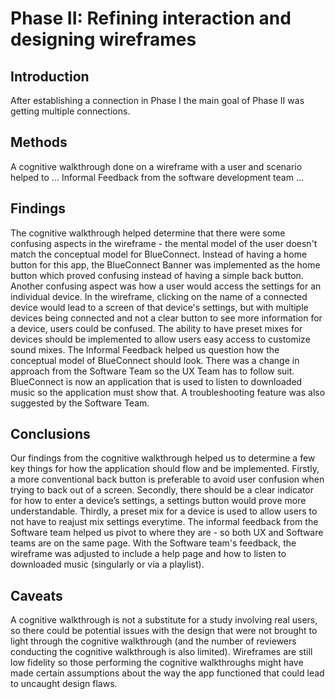 # Phase II: Refining interaction and designing wireframes

## Introduction

After establishing a connection in Phase I the main goal of Phase II was getting multiple connections.

## Methods

A cognitive walkthrough done on a wireframe with a user and scenario helped to ...
Informal Feedback from the software development team ...  

## Findings

The cognitive walkthrough helped determine that there were some confusing aspects in the wireframe - the mental model of the user doesn't match the conceptual model for BlueConnect. Instead of having a home button for this app, the BlueConnect Banner was implemented as the home button which proved confusing instead of having a simple back button. Another confusing aspect was how a user would access the settings for an individual device. In the wireframe, clicking on the name of a connected device would lead to a screen of that device's settings, but with multiple devices being connected and not a clear button to see more information for a device, users could be confused. The ability to have preset mixes for devices should be implemented to allow users easy access to customize sound mixes. The Informal Feedback helped us question how the conceptual model of BlueConnect should look. There was a change in approach from the Software Team so the UX Team has to follow suit. BlueConnect is now an application that is used to listen to downloaded music so the application must show that. A troubleshooting feature was also suggested by the Software Team.

## Conclusions

Our findings from the cognitive walkthrough helped us to determine a few key things for how the application should flow and be implemented.  Firstly, a more conventional back button is preferable to avoid user confusion when trying to back out of a screen.  Secondly, there should be a clear indicator for how to enter a device’s settings, a settings button would prove more understandable. Thirdly, a preset mix for a device is used to allow users to not have to reajust mix settings everytime. The informal feedback from the Software team helped us pivot to where they are - so both UX and Software teams are on the same page. With the Software team's feedback, the wireframe was adjusted to include a help page and how to listen to downloaded music (singularly or via a playlist).

## Caveats

A cognitive walkthrough is not a substitute for a study involving real users, so there could be potential issues with the design that were not brought to light through the cognitive walkthrough (and the number of reviewers conducting the cognitive walkthrough is also limited). Wireframes are still low fidelity so those performing the cognitive walkthroughs might have made certain assumptions about the way the app functioned that could lead to uncaught design flaws. 
